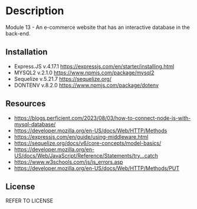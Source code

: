 # Description

Module 13 - An e-commerce website that has an interactive database in the back-end.

## Installation

- Express.JS v.4.17.1 https://expressjs.com/en/starter/installing.html
- MYSQL2 v.2.1.0 https://www.npmjs.com/package/mysql2
- Sequelize v.5.21.7 https://sequelize.org/
- DONTENV v.8.2.0 https://www.npmjs.com/package/dotenv

## Resources

- https://blogs.perficient.com/2023/08/03/how-to-connect-node-js-with-mysql-database/
- https://developer.mozilla.org/en-US/docs/Web/HTTP/Methods
- https://expressjs.com/en/guide/using-middleware.html
- https://sequelize.org/docs/v6/core-concepts/model-basics/
- https://developer.mozilla.org/en-US/docs/Web/JavaScript/Reference/Statements/try...catch
- https://www.w3schools.com/js/js_errors.asp
- https://developer.mozilla.org/en-US/docs/Web/HTTP/Methods/PUT

## License

REFER TO LICENSE
